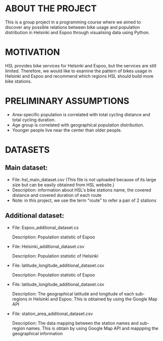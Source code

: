 # ABOUT THE PROJECT
This is a group project in a programming course where we aimed to discover any possible relations between bike usage and population distribution in Helsinki and Espoo through visualising data using Python. 

# MOTIVATION
HSL provides bike services for Helsinki and Espoo, but the services are still limited. Therefore, we would like to examine the pattern of bikes usage in Helsinki and Espoo and recommend which regions HSL should build more bike stations.

# PRELIMINARY ASSUMPTIONS
- Area-specific population is correlated with total cycling distance and total cycling duration.
- Age group is correlated with geographical population distribution.
- Younger people live near the center than older people.

# DATASETS
## Main dataset:
- File: hsl_main_dataset.csv (This file is not uploaded because of its large size but can be easily obtained from HSL website.)
- Description: information about HSL's bike stations name, the covered distance and covered duration of each route
- Note: in this project, we use the term "route" to refer a pair of 2 stations

## Additional dataset:
- File: Espoo_additional_dataset.cs

  Description: Population statistic of Espoo

- File: Helsinki_additional_dataset.csv

  Description: Population statistic of Helsinki

- File: latitude_longitude_additional_dataset.csv

  Description: Population statistic of Espoo

- File: latitude_longitude_additional_dataset.csv

  Description: The geographical latitude and longitude of each sub-regions in Helsinki and Espoo. This is obtained by using the Google Map API

- File: station_area_additional_dataset.csv

  Description: The data mapping between the station names and sub-region names. This is obtain by using Google Map API and mappping the geographical information

